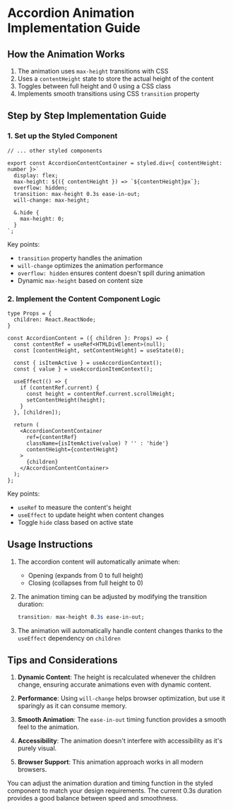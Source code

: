 # Accordion Animation Implementation Guide

## How the Animation Works

1. The animation uses `max-height` transitions with CSS
2. Uses a `contentHeight` state to store the actual height of the content
3. Toggles between full height and 0 using a CSS class
4. Implements smooth transitions using CSS `transition` property

## Step by Step Implementation Guide

### 1. Set up the Styled Component

```typescript:src/components/Accordion/AccordionCompoundComponent/Accordion.styled.tsx
// ... other styled components

export const AccordionContentContainer = styled.div<{ contentHeight: number }>`
  display: flex;
  max-height: ${({ contentHeight }) => `${contentHeight}px`};
  overflow: hidden;
  transition: max-height 0.3s ease-in-out;
  will-change: max-height;

  &.hide {
    max-height: 0;
  }
`;
```

Key points:

- `transition` property handles the animation
- `will-change` optimizes the animation performance
- `overflow: hidden` ensures content doesn't spill during animation
- Dynamic `max-height` based on content size

### 2. Implement the Content Component Logic

```typescript:src/components/Accordion/AccordionCompoundComponent/AccordionContent.tsx
type Props = {
  children: React.ReactNode;
}

const AccordionContent = ({ children }: Props) => {
  const contentRef = useRef<HTMLDivElement>(null);
  const [contentHeight, setContentHeight] = useState(0);

  const { isItemActive } = useAccordionContext();
  const { value } = useAccordionItemContext();

  useEffect(() => {
    if (contentRef.current) {
      const height = contentRef.current.scrollHeight;
      setContentHeight(height);
    }
  }, [children]);

  return (
    <AccordionContentContainer
      ref={contentRef}
      className={isItemActive(value) ? '' : 'hide'}
      contentHeight={contentHeight}
    >
      {children}
    </AccordionContentContainer>
  );
};
```

Key points:

- `useRef` to measure the content's height
- `useEffect` to update height when content changes
- Toggle `hide` class based on active state

## Usage Instructions

1. The accordion content will automatically animate when:

   - Opening (expands from 0 to full height)
   - Closing (collapses from full height to 0)

2. The animation timing can be adjusted by modifying the transition duration:

   ```css
   transition: max-height 0.3s ease-in-out;
   ```

3. The animation will automatically handle content changes thanks to the `useEffect` dependency on `children`

## Tips and Considerations

1. **Dynamic Content**: The height is recalculated whenever the children change, ensuring accurate animations even with dynamic content.

2. **Performance**: Using `will-change` helps browser optimization, but use it sparingly as it can consume memory.

3. **Smooth Animation**: The `ease-in-out` timing function provides a smooth feel to the animation.

4. **Accessibility**: The animation doesn't interfere with accessibility as it's purely visual.

5. **Browser Support**: This animation approach works in all modern browsers.

You can adjust the animation duration and timing function in the styled component to match your design requirements. The current 0.3s duration provides a good balance between speed and smoothness.
